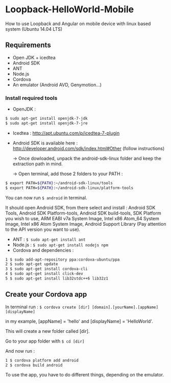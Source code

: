# Loopback-HelloWorld-Mobile

How to use Loopback and Angular on mobile device with linux based system (Ubuntu 14.04 LTS)


## Requirements
- Open JDK + icedtea
- Android SDK
- ANT
- Node.js
- Cordova
- An emulator (Android AVD, Genymotion...)

### Install required tools

- OpenJDK : 
```bash
$ sudo apt-get install openjdk-7-jdk
$ sudo apt-get install openjdk-7-jre
```
- Icedtea : http://apt.ubuntu.com/p/icedtea-7-plugin
- Android SDK is available here : http://developer.android.com/sdk/index.html#Other (follow instructions)
  
  -> Once dowloaded, unpack the android-sdk-linux folder and keep the extraction path in mind.

  -> Open terminal, add those 2 folders to your PATH :

```bash
$ export PATH=${PATH}:~/android-sdk-linux/tools
$ export PATH=${PATH}:~/android-sdk-linux/platform-tools
```
You can now run ```$ android``` in terminal.

It should open Android SDK, from there select and install : Android SDK Tools, Android SDK Platform-tools, Android SDK build-tools, SDK Platform you wish to use, ARM EABI v7a System Image, Intel x86 Atom_64 System Image, Intel x86 Atom System Image, Android Support Library (Pay attention to the API version you want to use).

- ANT : ```$ sudo apt-get install ant```
- Node.js : ```$ sudo apt-get install nodejs npm```
- Cordova and dependencies : 
```bash
1 $ sudo add-apt-repository ppa:cordova-ubuntu/ppa
2 $ sudo apt-get update
3 $ sudo apt-get install cordova-cli
4 $ sudo apt-get install click-dev
5 $ sudo apt-get install lib32stdc++6 lib32z1
```

## Create your Cordova app

In terminal run : ```$ cordova create [dir] [domain].[yourName].[appName] [displayName]```

in my example, [appName] = 'hello' and [displayName] = 'HelloWorld'.

This will create a new folder called [dir].

Go to your app folder with ```$ cd [dir]```

And now run :
```bash
1 $ cordova platform add android
2 $ cordova build android
```
To use the app, you have to do different things, depending on the emulator.

